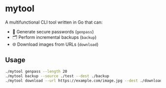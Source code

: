 # mytool

A multifunctional CLI tool written in Go that can:
- 🔐 Generate secure passwords (`genpass`)
- 🗂️ Perform incremental backups (`backup`)
- 🌐 Download images from URLs (`download`)

## Usage

```bash
./mytool genpass --length 20
./mytool backup --source ./test --dest ./backup
./mytool download --url https://example.com/image.jpg --dest ./downloads
